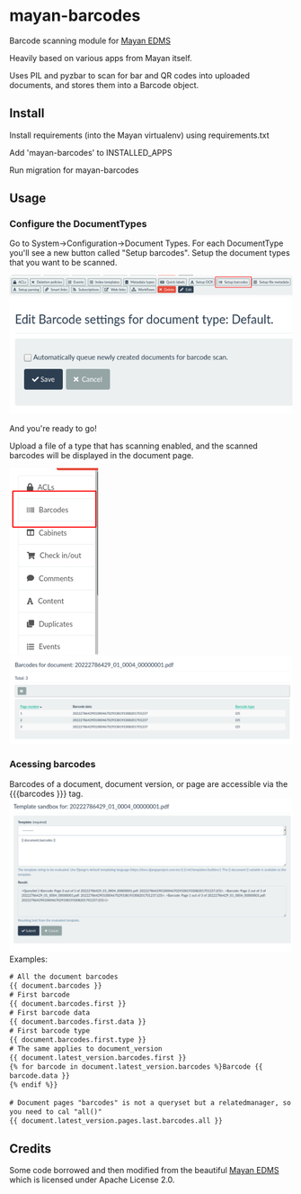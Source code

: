 # mayan-barcodes
Barcode scanning module for [Mayan EDMS](https://www.mayan-edms.com)

Heavily based on various apps from Mayan itself.

Uses PIL and pyzbar to scan for bar and QR codes into uploaded documents, and stores them into a Barcode object.

## Install

Install requirements (into the Mayan virtualenv) using requirements.txt

Add 'mayan-barcodes' to INSTALLED_APPS

Run migration for mayan-barcodes

## Usage

### Configure the DocumentTypes
Go to System->Configuration->Document Types. For each DocumentType you'll see a new button called "Setup barcodes".
Setup the document types that you want to be scanned.

<img src="/docs/setup_document_type1.png" />
<img src="/docs/setup_documenttype2.png" />

And you're ready to go!

Upload a file of a type that has scanning enabled, and the scanned barcodes will be displayed in the document page.

<img src="/docs/document_barcodes1.png" />
<img src="/docs/document_barcodes_list.png" />

### Acessing barcodes
Barcodes of a document, document version, or page are accessible via the {{{barcodes }}} tag.
<img src="/docs/sandbox.png" />
Examples:
```
# All the document barcodes
{{ document.barcodes }}
# First barcode
{{ document.barcodes.first }}
# First barcode data
{{ document.barcodes.first.data }}
# First barcode type
{{ document.barcodes.first.type }}
# The same applies to document_version
{{ document.latest_version.barcodes.first }}
{% for barcode in document.latest_version.barcodes %}Barcode {{ barcode.data }}
{% endif %}}

# Document pages "barcodes" is not a queryset but a relatedmanager, so you need to cal "all()"
{{ document.latest_version.pages.last.barcodes.all }}
```

## Credits
Some code borrowed and then modified from the beautiful [Mayan EDMS](https://www.mayan-edms.com) which is licensed under Apache License 2.0. 



